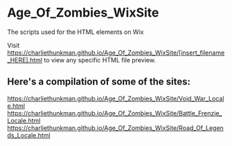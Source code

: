 # Age_Of_Zombies_WixSite
The scripts used for the HTML elements on Wix

Visit https://charliethunkman.github.io/Age_Of_Zombies_WixSite/[insert_filename_HERE].html to view any specific HTML file preview.


## Here's a compilation of some of the sites:
https://charliethunkman.github.io/Age_Of_Zombies_WixSite/Void_War_Locale.html
https://charliethunkman.github.io/Age_Of_Zombies_WixSite/Battle_Frenzie_Locale.html
https://charliethunkman.github.io/Age_Of_Zombies_WixSite/Road_Of_Legends_Locale.html
